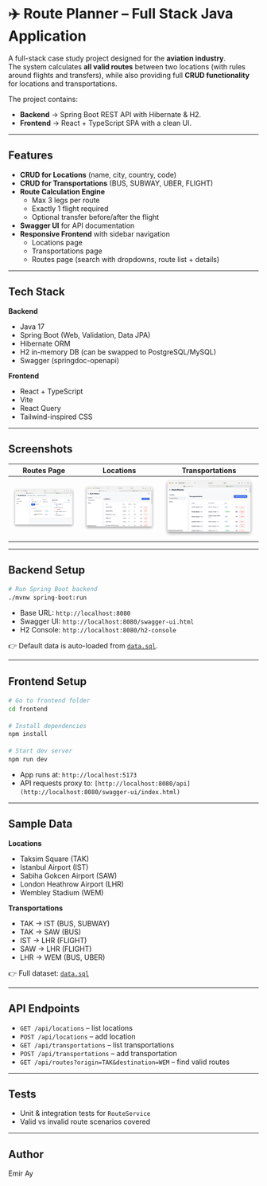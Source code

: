 # ✈️ Route Planner – Full Stack Java Application

A full-stack case study project designed for the **aviation industry**.  
The system calculates **all valid routes** between two locations (with rules around flights and transfers), while also providing full **CRUD functionality** for locations and transportations.  

The project contains:  
- **Backend** → Spring Boot REST API with Hibernate & H2.  
- **Frontend** → React + TypeScript SPA with a clean UI.  

---

## Features
- **CRUD for Locations** (name, city, country, code)  
- **CRUD for Transportations** (BUS, SUBWAY, UBER, FLIGHT)  
- **Route Calculation Engine**  
  - Max 3 legs per route  
  - Exactly 1 flight required  
  - Optional transfer before/after the flight  
- **Swagger UI** for API documentation  
- **Responsive Frontend** with sidebar navigation  
  - Locations page  
  - Transportations page  
  - Routes page (search with dropdowns, route list + details)  

---

## Tech Stack
**Backend**
- Java 17  
- Spring Boot (Web, Validation, Data JPA)  
- Hibernate ORM  
- H2 in-memory DB (can be swapped to PostgreSQL/MySQL)  
- Swagger (springdoc-openapi)  

**Frontend**
- React + TypeScript  
- Vite  
- React Query  
- Tailwind-inspired CSS  

---

## Screenshots
| Routes Page | Locations | Transportations |
|-------------|-----------|-----------------|
| ![Routes](./screenshots/Routes.png) | ![Locations](./screenshots/Locations.png) | ![Transportations](./screenshots/Transportations.png) |

---

## Backend Setup
```bash
# Run Spring Boot backend
./mvnw spring-boot:run
```
- Base URL: `http://localhost:8080`  
- Swagger UI: `http://localhost:8080/swagger-ui.html`  
- H2 Console: `http://localhost:8080/h2-console`  

👉 Default data is auto-loaded from [`data.sql`](./src/main/resources/data.sql).

---

## Frontend Setup
```bash
# Go to frontend folder
cd frontend

# Install dependencies
npm install

# Start dev server
npm run dev
```
- App runs at: `http://localhost:5173`  
- API requests proxy to: `[http://localhost:8080/api](http://localhost:8080/swagger-ui/index.html)`

---

## Sample Data
**Locations**
- Taksim Square (TAK)  
- Istanbul Airport (IST)  
- Sabiha Gokcen Airport (SAW)  
- London Heathrow Airport (LHR)  
- Wembley Stadium (WEM)  

**Transportations**
- TAK → IST (BUS, SUBWAY)  
- TAK → SAW (BUS)  
- IST → LHR (FLIGHT)  
- SAW → LHR (FLIGHT)  
- LHR → WEM (BUS, UBER)  

👉 Full dataset: [`data.sql`](./src/main/resources/data.sql)

---

## API Endpoints
- `GET /api/locations` – list locations  
- `POST /api/locations` – add location  
- `GET /api/transportations` – list transportations  
- `POST /api/transportations` – add transportation  
- `GET /api/routes?origin=TAK&destination=WEM` – find valid routes  

---

## Tests
- Unit & integration tests for `RouteService`  
- Valid vs invalid route scenarios covered  

---

## Author
Emir Ay

